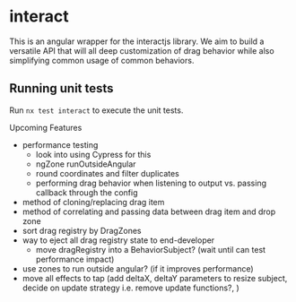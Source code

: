 # interact

This is an angular wrapper for the interactjs library.  We aim to build a versatile API that will all deep customization of drag behavior while also simplifying common usage of common behaviors.

## Running unit tests

Run `nx test interact` to execute the unit tests.

Upcoming Features
- performance testing
    - look into using Cypress for this
    - ngZone runOutsideAngular
    - round coordinates and filter duplicates
    - performing drag behavior when listening to output vs. passing callback through the config
- method of cloning/replacing drag item
- method of correlating and passing data between drag item and drop zone
- sort drag registry by DragZones
- way to eject all drag registry state to end-developer
    - move dragRegistry into a BehaviorSubject? (wait until can test performance impact)
- use zones to run outside angular? (if it improves performance)
- move all effects to tap (add deltaX, deltaY parameters to resize subject, decide on update strategy i.e. remove update functions?, )

